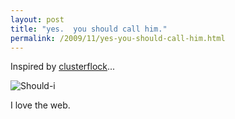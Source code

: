 ```yaml
---
layout: post
title: "yes.  you should call him."
permalink: /2009/11/yes-you-should-call-him.html
---
```


<p>Inspired by <a href="http://www.clusterflock.org/2009/11/is-it-wrong-to.html">clusterflock</a>...</p>

<p><img class="asset  asset-image at-xid-6a00d8341c4f5f53ef0128757b63cd970c" alt="Should-i" src="http://sippey.typepad.com/.a/6a00d8341c4f5f53ef0128757b63cd970c-500wi"  /></p>

<p>I love the web.</p>



